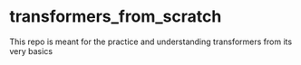 # transformers_from_scratch
This repo is meant for the practice and understanding transformers from its very basics
